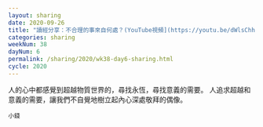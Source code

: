 ```yaml
---
layout: sharing
date: 2020-09-26
title: "讀經分享：不合理的事來自何處？(YouTube視頻](https://youtu.be/dWlsChhrW1w))"
categories: sharing
weekNum: 38
dayNum: 6
permalink: /sharing/2020/wk38-day6-sharing.html
cycle: 2020
---
```

人的心中都感覺到超越物質世界的，尋找永恆，尋找意義的需要。
人追求超越和意義的需要，讓我們不自覺地樹立起內心深處敬拜的偶像。

`小錢`
